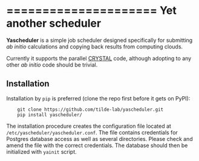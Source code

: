 =====================
Yet another scheduler
=====================

**Yascheduler** is a simple job scheduler designed specifically for submitting _ab initio_ calculations and copying back results from computing clouds.

Currently it supports the parallel [CRYSTAL](http://www.crystal.unito.it) code, although adopting to any other _ab initio_ code should be trivial.

Installation
------------
Installation by `pip` is preferred (clone the repo first before it gets on PyPI):
```
    git clone https://github.com/tilde-lab/yascheduler.git
    pip install yascheduler/
```
The installation procedure creates the configuration file located at `/etc/yascheduler/yascheduler.conf`.
The file contains credentials for Postgres database access as well as several directories. Please check
and amend the file with the correct credentials. The database should then be initialized with `yainit` script.
